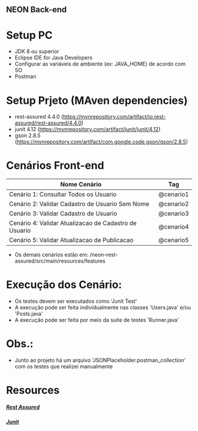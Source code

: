## NEON Back-end


# Setup PC
- JDK 8 ou superior
- Eclipse IDE for Java Developers
- Configurar as variáveis de ambiente (ex: JAVA_HOME) de acordo com SO
- Postman


# Setup Prjeto (MAven dependencies)
- rest-assured 4.4.0 (https://mvnrepository.com/artifact/io.rest-assured/rest-assured/4.4.0)
- junit 4.12 (https://mvnrepository.com/artifact/junit/junit/4.12)
- gson 2.8.5 (https://mvnrepository.com/artifact/com.google.code.gson/gson/2.8.5)

# Cenários Front-end
Nome Cenário                                            |   Tag
--------------------------------------------------------| ---------
Cenário 1: Consultar Todos os Usuario                   | @cenario1
Cenário 2: Validar Cadastro de Usuario Sem Nome         | @cenario2
Cenário 3: Validar Cadastro de Usuario                  | @cenario3
Cenário 4: Validar Atualizacao de Cadastro de Usuario   | @cenario4
Cenário 5: Validar Atualizacao de Publicacao            | @cenario5

* Os demais cenários estão em: /neon-rest-assured/src/main/resources/features


# Execução dos Cenário:
- Os testes devem ser executados como 'Junit Test'
- A execução pode ser feita individualmente nas classes 'Users.java' e/ou 'Posts.java'
- A execução pode ser feita por meio da suite de testes 'Runner.java'

# Obs.:
- Junto ao projeto há um arquivo 'JSONPlaceholder.postman_collection' com os testes que realizei manualmente

# Resources
##### [Rest Assured](https://rest-assured.io)
##### [Junit](https://junit.org/)
